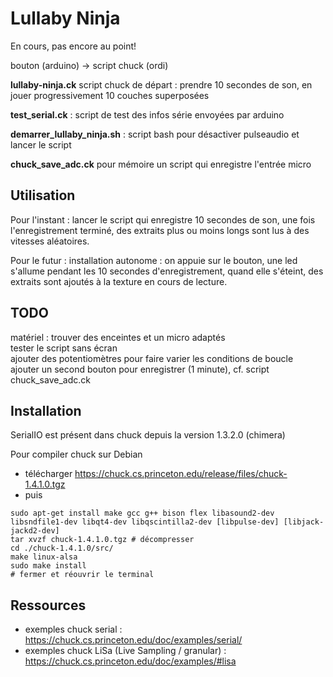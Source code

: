 # Lullaby Ninja

En cours, pas encore au point!

bouton (arduino) -> script chuck (ordi)

**lullaby-ninja.ck** script chuck de départ : prendre 10 secondes de son, en jouer progressivement 10 couches superposées

**test_serial.ck** : script de test des infos série envoyées par arduino

**demarrer_lullaby_ninja.sh** : script bash pour désactiver pulseaudio et lancer le script

**chuck_save_adc.ck** pour mémoire un script qui enregistre l'entrée micro

## Utilisation

Pour l'instant : lancer le script qui enregistre 10 secondes de son, une fois l'enregistrement terminé, des extraits plus ou moins longs sont lus à des vitesses aléatoires.

Pour le futur : installation autonome : on appuie sur le bouton, une led s'allume pendant les 10 secondes d'enregistrement, quand elle s'éteint, des extraits sont ajoutés à la texture en cours de lecture.

## TODO

matériel : trouver des enceintes et un micro adaptés  
tester le script sans écran  
ajouter des potentiomètres pour faire varier les conditions de boucle  
ajouter un second bouton pour enregistrer (1 minute), cf. script chuck_save_adc.ck

## Installation

SerialIO est présent dans chuck depuis la version 1.3.2.0 (chimera)

Pour compiler chuck sur Debian
* télécharger https://chuck.cs.princeton.edu/release/files/chuck-1.4.1.0.tgz
* puis

```
sudo apt-get install make gcc g++ bison flex libasound2-dev libsndfile1-dev libqt4-dev libqscintilla2-dev [libpulse-dev] [libjack-jackd2-dev]
tar xvzf chuck-1.4.1.0.tgz # décompresser
cd ./chuck-1.4.1.0/src/
make linux-alsa
sudo make install
# fermer et réouvrir le terminal
```

## Ressources

* exemples chuck serial : https://chuck.cs.princeton.edu/doc/examples/serial/
* exemples chuck LiSa (Live Sampling / granular) : https://chuck.cs.princeton.edu/doc/examples/#lisa
